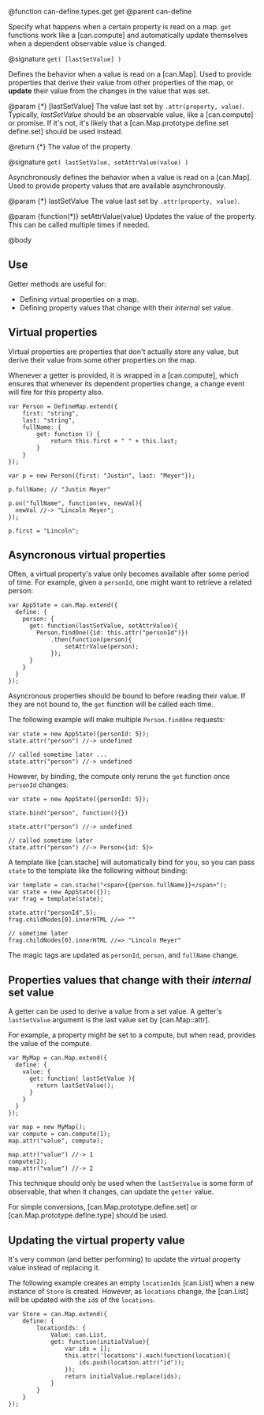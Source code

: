 @function can-define.types.get get
@parent can-define

Specify what happens when a certain property is read on a map. `get` functions
work like a [can.compute] and automatically update themselves when a dependent
observable value is changed.


@signature `get( [lastSetValue] )`

  Defines the behavior when a value is read on a [can.Map]. Used to provide properties that derive their value from
  other properties of the map, or __update__ their value from
  the changes in the value that was set.

  @param {*} [lastSetValue] The value last set by `.attr(property, value)`.  Typically, _lastSetValue_
  should be an observable value, like a [can.compute] or promise. If it's not, it's likely
  that a [can.Map.prototype.define.set define.set] should be used instead.

  @return {*} The value of the property.

@signature `get( lastSetValue, setAttrValue(value) )`

  Asynchronously defines the behavior when a value is read on a [can.Map]. Used to provide property values that
  are available asynchronously.

  @param {*} lastSetValue The value last set by `.attr(property, value)`.

  @param {function(*)} setAttrValue(value) Updates the value of the property. This can be called
  multiple times if needed.

@body

## Use

Getter methods are useful for:

 - Defining virtual properties on a map.
 - Defining property values that change with their _internal_ set value.

## Virtual properties


Virtual properties are properties that don't actually store any value, but derive their value
from some other properties on the map.

Whenever a getter is provided, it is wrapped in a [can.compute], which ensures
that whenever its dependent properties change, a change event will fire for this property also.

```
var Person = DefineMap.extend({
    first: "string",
    last: "string",
	fullName: {
		get: function () {
			return this.first + " " + this.last;
		}
	}
});

var p = new Person({first: "Justin", last: "Meyer"});

p.fullName; // "Justin Meyer"

p.on("fullName", function(ev, newVal){
  newVal //-> "Lincoln Meyer";
});

p.first = "Lincoln";
```

## Asyncronous virtual properties

Often, a virtual property's value only becomes available after some period of time.  For example,
given a `personId`, one might want to retrieve a related person:

```
var AppState = can.Map.extend({
  define: {
    person: {
      get: function(lastSetValue, setAttrValue){
        Person.findOne({id: this.attr("personId")})
        	.then(function(person){
        		setAttrValue(person);
        	});
      }
    }
  }
});
```

Asyncronous properties should be bound to before reading their value.  If
they are not bound to, the `get` function will be called each time.

The following example will make multiple `Person.findOne` requests:

```
var state = new AppState({personId: 5});
state.attr("person") //-> undefined

// called sometime later ...
state.attr("person") //-> undefined
```

However, by binding, the compute only reruns the `get` function once `personId` changes:

```
var state = new AppState({personId: 5});

state.bind("person", function(){})

state.attr("person") //-> undefined

// called sometime later
state.attr("person") //-> Person<{id: 5}>
```

A template like [can.stache] will automatically bind for you, so you can pass
`state` to the template like the following without binding:

```
var template = can.stache("<span>{{person.fullName}}</span>");
var state = new AppState({});
var frag = template(state);

state.attr("personId",5);
frag.childNodes[0].innerHTML //=> ""

// sometime later
frag.childNodes[0].innerHTML //=> "Lincoln Meyer"

```

The magic tags are updated as `personId`, `person`, and `fullName` change.


## Properties values that change with their _internal_ set value

A getter can be used to derive a value from a set value. A getter's
`lastSetValue` argument is the last value set by [can.Map::attr].

For example, a property might be set to a compute, but when read, provides the value
of the compute.

```
var MyMap = can.Map.extend({
  define: {
    value: {
      get: function( lastSetValue ){
        return lastSetValue();
      }
    }
  }
});

var map = new MyMap();
var compute = can.compute(1);
map.attr("value", compute);

map.attr("value") //-> 1
compute(2);
map.attr("value") //-> 2
```

This technique should only be used when the `lastSetValue` is some form of
observable, that when it changes, can update the `getter` value.

For simple conversions, [can.Map.prototype.define.set] or [can.Map.prototype.define.type] should be used.

## Updating the virtual property value

It's very common (and better performing) to update the virtual property value
instead of replacing it.

The following example creates an empty `locationIds` [can.List] when a new
instance of `Store` is created.  However, as `locations` change,
the [can.List] will be updated with the `id`s of the `locations`.


```
var Store = can.Map.extend({
	define: {
		locationIds: {
			Value: can.List,
			get: function(initialValue){
				var ids = [];
				this.attr('locations').each(function(location){
					ids.push(location.attr("id"));
				});
				return initialValue.replace(ids);
			}
		}
	}
});
```
